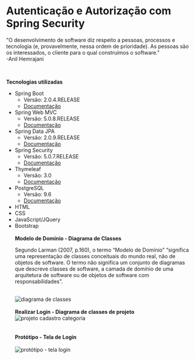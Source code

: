 # Autenticação e Autorização com Spring Security

<p>
  "O desenvolvimento de software diz respeito a pessoas, processos e tecnologia (e, provavelmente, nessa ordem de prioridade).
  As pessoas são os interessados, o cliente para o qual construímos o software."<br />
-Anil Hemrajani
</p><br />

<b>Tecnologias utilizadas</b><br />

<ul>
  <li>Spring Boot
    <ul>
      <li>Versão: 2.0.4.RELEASE</li>
      <li><a href="https://docs.spring.io/spring-boot/docs/2.0.4.RELEASE/reference/htmlsingle/">Documentação</a></li>
    </ul>
  </li>
  <li>Spring Web MVC
    <ul>
      <li>Versão: 5.0.8.RELEASE</li>
      <li><a href="https://docs.spring.io/spring/docs/current/spring-framework-reference/web.html">Documentação</a></li>
    </ul>
  </li>
  <li>Spring Data JPA
    <ul>
      <li>Versão: 2.0.9.RELEASE</li>
      <li><a href="https://docs.spring.io/spring-data/jpa/docs/2.0.9.RELEASE/reference/html/">Documentação</a></li>
    </ul>
  </li>
  <li>Spring Security
    <ul>
      <li>Versão: 5.0.7.RELEASE</li>
      <li> <a href="https://docs.spring.io/spring-security/site/docs/5.0.7.RELEASE/reference/htmlsingle/">Documentação</a> </li>
    </ul>
  </li>
  <li>Thymeleaf
    <ul>
      <li>Versão: 3.0</li>
      <li> <a href="https://www.thymeleaf.org/doc/tutorials/3.0/thymeleafspring.html">Documentação</a> </li>
    </ul>
  </li>
  <li>PostgreSQL
    <ul>
      <li>Versão: 9.6</li>
      <li><a href="https://www.postgresql.org/docs/9.6/static/index.html" >Documentação</a></li>
    </ul>
  </li>
  <li>HTML</li>
  <li>CSS</li>
  <li>JavaScript/JQuery</li>
  <li>Bootstrap</li
</ul><br />
<b> Modelo de Domínio - Diagrama de Classes</b><br />
<p>
Segundo Larman (2007, p.160), o termo “Modelo de Domínio” “significa uma representação de classes conceituais do mundo real, não de objetos de software. O termo não significa um conjunto de diagramas que descreve classes de software, a camada de domínio de uma arquitetura de software ou de objetos de software com responsabilidades”.
</p><br />
<div>
  <img = src="https://user-images.githubusercontent.com/41651988/43963965-3179c4ae-9c92-11e8-8d82-5befdea22efa.png" alt="diagrama de classes"/>
</div><br />
<b>Realizar Login - Diagrama de classes de projeto</b>
<div>
<img src="https://user-images.githubusercontent.com/41651988/43964079-6fe956a0-9c92-11e8-93b4-f08f7ee1b84b.png" alt = "projeto cadastro categoria" />
</div><br /><br />
 <b>Protótipo - Tela de Login</b><br /><br />
  <img src="https://user-images.githubusercontent.com/41651988/43972566-26696dee-9cab-11e8-96f2-1305ef4facd7.png" alt="protótipo - tela login" /><br /><br />
